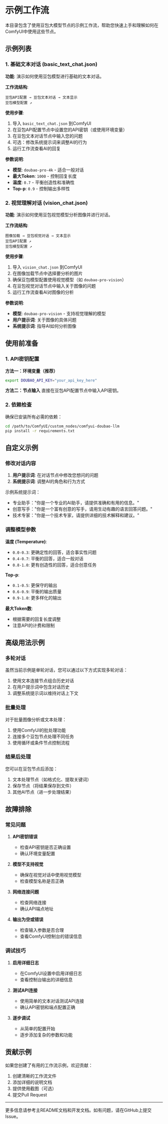 # 示例工作流

本目录包含了使用豆包大模型节点的示例工作流，帮助您快速上手和理解如何在ComfyUI中使用这些节点。

## 示例列表

### 1. 基础文本对话 (basic_text_chat.json)

**功能**: 演示如何使用豆包模型进行基础的文本对话。

**工作流结构**:
```
豆包API配置 → 豆包文本对话 → 文本显示
豆包模型配置 ↗
```

**使用步骤**:
1. 导入 `basic_text_chat.json` 到ComfyUI
2. 在豆包API配置节点中设置您的API密钥（或使用环境变量）
3. 在豆包文本对话节点中输入您的问题
4. 可选：修改系统提示词来调整AI的行为
5. 运行工作流查看AI的回复

**参数说明**:
- **模型**: `doubao-pro-4k` - 适合一般对话
- **最大Token**: `1000` - 控制回复长度
- **温度**: `0.7` - 平衡创造性和准确性
- **Top-p**: `0.9` - 控制输出多样性

### 2. 视觉理解对话 (vision_chat.json)

**功能**: 演示如何使用豆包视觉模型分析图像并进行对话。

**工作流结构**:
```
图像加载 → 豆包视觉对话 → 文本显示
豆包API配置 ↗
豆包模型配置 ↗
```

**使用步骤**:
1. 导入 `vision_chat.json` 到ComfyUI
2. 在图像加载节点中选择要分析的图片
3. 确保豆包模型配置使用视觉模型（如 `doubao-pro-vision`）
4. 在豆包视觉对话节点中输入关于图像的问题
5. 运行工作流查看AI对图像的分析

**参数说明**:
- **模型**: `doubao-pro-vision` - 支持视觉理解的模型
- **用户提示词**: 关于图像的具体问题
- **系统提示词**: 指导AI如何分析图像

## 使用前准备

### 1. API密钥配置

**方法一：环境变量（推荐）**
```bash
export DOUBAO_API_KEY="your_api_key_here"
```

**方法二：节点输入**
直接在豆包API配置节点中输入API密钥。

### 2. 依赖检查

确保已安装所有必需的依赖：
```bash
cd /path/to/ComfyUI/custom_nodes/comfyui-doubao-llm
pip install -r requirements.txt
```

## 自定义示例

### 修改对话内容

1. **用户提示词**: 在对话节点中修改您想问的问题
2. **系统提示词**: 调整AI的角色和行为方式

示例系统提示词：
- 专业助手："你是一个专业的AI助手，请提供准确和有用的信息。"
- 创意写手："你是一个富有创意的写手，请用生动有趣的语言回答问题。"
- 技术专家："你是一个技术专家，请提供详细的技术解释和建议。"

### 调整模型参数

**温度 (Temperature)**:
- `0.0-0.3`: 更确定性的回答，适合事实性问题
- `0.4-0.7`: 平衡的回答，适合一般对话
- `0.8-1.0`: 更有创造性的回答，适合创意任务

**Top-p**:
- `0.1-0.5`: 更保守的输出
- `0.6-0.9`: 平衡的输出质量
- `0.9-1.0`: 更多样化的输出

**最大Token数**:
- 根据需要的回复长度调整
- 注意API的计费和限制

## 高级用法示例

### 多轮对话

虽然当前示例是单轮对话，您可以通过以下方式实现多轮对话：

1. 使用文本连接节点组合历史对话
2. 在用户提示词中包含对话历史
3. 调整系统提示词以维持对话上下文

### 批量处理

对于批量图像分析或文本处理：

1. 使用ComfyUI的批处理功能
2. 连接多个豆包节点处理不同任务
3. 使用循环或条件节点控制流程

### 结果后处理

您可以在豆包节点后添加：

1. 文本处理节点（如格式化、提取关键词）
2. 保存节点（将结果保存到文件）
3. 其他AI节点（进一步处理结果）

## 故障排除

### 常见问题

1. **API密钥错误**
   - 检查API密钥是否正确设置
   - 确认环境变量配置

2. **模型不支持视觉**
   - 确保在视觉对话中使用视觉模型
   - 检查模型名称是否正确

3. **网络连接问题**
   - 检查网络连接
   - 确认API端点地址

4. **输出为空或错误**
   - 检查输入参数是否合理
   - 查看ComfyUI控制台的错误信息

### 调试技巧

1. **启用详细日志**
   - 在ComfyUI设置中启用详细日志
   - 查看控制台输出的详细信息

2. **测试API连接**
   - 使用简单的文本对话测试API连接
   - 确认API密钥和端点配置正确

3. **逐步调试**
   - 从简单的配置开始
   - 逐步添加复杂的参数和功能

## 贡献示例

如果您创建了有用的工作流示例，欢迎贡献：

1. 创建清晰的工作流文件
2. 添加详细的说明文档
3. 提供使用截图（可选）
4. 提交Pull Request

---

更多信息请参考主README文档和开发文档。如有问题，请在GitHub上提交Issue。
